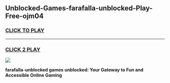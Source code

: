 
## Unblocked-Games-farafalla-unblocked-Play-Free-ojm04
<h3>
<a href="https://premium76.site?title=farafalla-unblocked&ref=23A">CLICK TO PLAY</a></h3>
<hr>

<h3>
<a href="https://premium76.site?title=farafalla-unblocked&ref=23A">CLICK 2 PLAY</a>
  
</h3>

<a href="https://premium76.site?title=farafalla-unblocked&ref=23A"><img src="https://clearcache.store/games.png"></a>


**farafalla-unblocked games unblocked: Your Gateway to Fun and Accessible Online Gaming**
